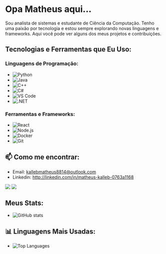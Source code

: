 # Opa Matheus aqui...

Sou analista de sistemas e estudante de Ciência da Computação. Tenho uma paixão por tecnologia e estou sempre explorando novas linguagens e frameworks. Aqui você pode ver alguns dos meus projetos e contribuições.

## Tecnologias e Ferramentas que Eu Uso:
### Linguagens de Programação:
- ![Python](https://img.shields.io/badge/-Python-3776AB?style=flat&logo=python&logoColor=ffffff)
- ![Java](https://img.shields.io/badge/-Java-007396?style=flat&logo=java&logoColor=ffffff)
- ![C++](https://img.shields.io/badge/-C++-00599C?style=flat&logo=cplusplus&logoColor=ffffff)
- ![C#](https://img.shields.io/badge/-C%23-239120?style=flat&logo=csharp&logoColor=ffffff)
- ![VS Code](https://img.shields.io/badge/-VS%20Code-007ACC?style=flat&logo=visual-studio-code&logoColor=ffffff)
- ![.NET](https://img.shields.io/badge/-.NET-512BD4?style=flat&logo=dot-net&logoColor=ffffff)

### Ferramentas e Frameworks:
- ![React](https://img.shields.io/badge/-React-61DAFB?style=flat&logo=react&logoColor=ffffff)
- ![Node.js](https://img.shields.io/badge/-Node.js-339933?style=flat&logo=node.js&logoColor=ffffff)
- ![Docker](https://img.shields.io/badge/-Docker-2496ED?style=flat&logo=docker&logoColor=ffffff)
- ![Git](https://img.shields.io/badge/-Git-F05032?style=flat&logo=git&logoColor=ffffff)

## 📫 Como me encontrar:
- Email: kallebmatheus8814@outlook.com
- Linkedin: http://linkedin.com/in/matheus-kalleb-0763a1168
  <div>
<a href = "mailto:contato@seu-usuário-aqui"><img loading="lazy" src="https://img.shields.io/badge/Gmail-D14836?style=for-the-badge&logo=gmail&logoColor=white" target="_blank"></a>
<a href="https://www.linkedin.com/in/seu-usuário-linkedln-aqui" target="_blank"><img loading="lazy" src="https://img.shields.io/badge/-LinkedIn-%230077B5?style=for-the-badge&logo=linkedin&logoColor=white" target="_blank"></a>   
</div>

## Meus Stats:
- ![GitHub stats](https://github-readme-stats.vercel.app/api?username=MatheusKalleb&show_icons=true&theme=radical)

## 📊 Linguagens Mais Usadas:
- ![Top Languages](https://github-readme-stats.vercel.app/api/top-langs/?username=MatheusKalleb&layout=compact&theme=radical)

